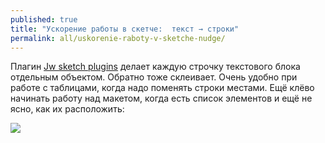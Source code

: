 ```yaml
---
published: true
title: "Ускорение работы в скетче:  текст → строки"
permalink: all/uskorenie-raboty-v-sketche-nudge/
---
```


Плагин [ Jw sketch plugins](https://github.com/joshwayne/jw-sketch-plugins) делает каждую строчку текстового блока отдельным объектом. Обратно тоже склеивает. Очень удобно при работе с таблицами, когда надо поменять строки местами. Ещё клёво начинать работу над макетом, когда есть список элементов и ещё не ясно, как их расположить:  

![]({{site.baseurl}}/media/sketch-plugin-splits-text.gif)
